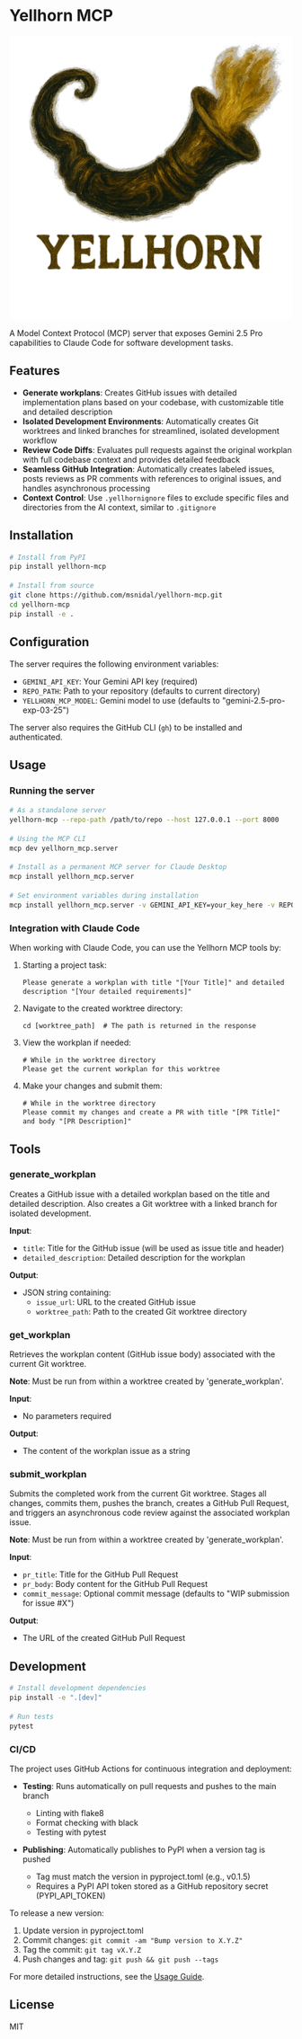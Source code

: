 # Yellhorn MCP

![Yellhorn Logo](assets/yellhorn.png)

A Model Context Protocol (MCP) server that exposes Gemini 2.5 Pro capabilities to Claude Code for software development tasks.

## Features

- **Generate workplans**: Creates GitHub issues with detailed implementation plans based on your codebase, with customizable title and detailed description
- **Isolated Development Environments**: Automatically creates Git worktrees and linked branches for streamlined, isolated development workflow
- **Review Code Diffs**: Evaluates pull requests against the original workplan with full codebase context and provides detailed feedback
- **Seamless GitHub Integration**: Automatically creates labeled issues, posts reviews as PR comments with references to original issues, and handles asynchronous processing
- **Context Control**: Use `.yellhornignore` files to exclude specific files and directories from the AI context, similar to `.gitignore`

## Installation

```bash
# Install from PyPI
pip install yellhorn-mcp

# Install from source
git clone https://github.com/msnidal/yellhorn-mcp.git
cd yellhorn-mcp
pip install -e .
```

## Configuration

The server requires the following environment variables:

- `GEMINI_API_KEY`: Your Gemini API key (required)
- `REPO_PATH`: Path to your repository (defaults to current directory)
- `YELLHORN_MCP_MODEL`: Gemini model to use (defaults to "gemini-2.5-pro-exp-03-25")

The server also requires the GitHub CLI (`gh`) to be installed and authenticated.

## Usage

### Running the server

```bash
# As a standalone server
yellhorn-mcp --repo-path /path/to/repo --host 127.0.0.1 --port 8000

# Using the MCP CLI
mcp dev yellhorn_mcp.server

# Install as a permanent MCP server for Claude Desktop
mcp install yellhorn_mcp.server

# Set environment variables during installation
mcp install yellhorn_mcp.server -v GEMINI_API_KEY=your_key_here -v REPO_PATH=/path/to/repo
```

### Integration with Claude Code

When working with Claude Code, you can use the Yellhorn MCP tools by:

1. Starting a project task:

   ```
   Please generate a workplan with title "[Your Title]" and detailed description "[Your detailed requirements]"
   ```

2. Navigate to the created worktree directory:

   ```
   cd [worktree_path]  # The path is returned in the response
   ```

3. View the workplan if needed:

   ```
   # While in the worktree directory
   Please get the current workplan for this worktree
   ```

4. Make your changes and submit them:

   ```
   # While in the worktree directory
   Please commit my changes and create a PR with title "[PR Title]" and body "[PR Description]"
   ```

## Tools

### generate_workplan

Creates a GitHub issue with a detailed workplan based on the title and detailed description. Also creates a Git worktree with a linked branch for isolated development.

**Input**:

- `title`: Title for the GitHub issue (will be used as issue title and header)
- `detailed_description`: Detailed description for the workplan

**Output**:

- JSON string containing:
  - `issue_url`: URL to the created GitHub issue
  - `worktree_path`: Path to the created Git worktree directory

### get_workplan

Retrieves the workplan content (GitHub issue body) associated with the current Git worktree.

**Note**: Must be run from within a worktree created by 'generate_workplan'.

**Input**:

- No parameters required

**Output**:

- The content of the workplan issue as a string

### submit_workplan

Submits the completed work from the current Git worktree. Stages all changes, commits them, pushes the branch, creates a GitHub Pull Request, and triggers an asynchronous code review against the associated workplan issue.

**Note**: Must be run from within a worktree created by 'generate_workplan'.

**Input**:

- `pr_title`: Title for the GitHub Pull Request
- `pr_body`: Body content for the GitHub Pull Request
- `commit_message`: Optional commit message (defaults to "WIP submission for issue #X")

**Output**:

- The URL of the created GitHub Pull Request

## Development

```bash
# Install development dependencies
pip install -e ".[dev]"

# Run tests
pytest
```

### CI/CD

The project uses GitHub Actions for continuous integration and deployment:

- **Testing**: Runs automatically on pull requests and pushes to the main branch
  - Linting with flake8
  - Format checking with black
  - Testing with pytest

- **Publishing**: Automatically publishes to PyPI when a version tag is pushed
  - Tag must match the version in pyproject.toml (e.g., v0.1.5)
  - Requires a PyPI API token stored as a GitHub repository secret (PYPI_API_TOKEN)

To release a new version:

1. Update version in pyproject.toml
2. Commit changes: `git commit -am "Bump version to X.Y.Z"`
3. Tag the commit: `git tag vX.Y.Z`
4. Push changes and tag: `git push && git push --tags`

For more detailed instructions, see the [Usage Guide](docs/USAGE.md).

## License

MIT
